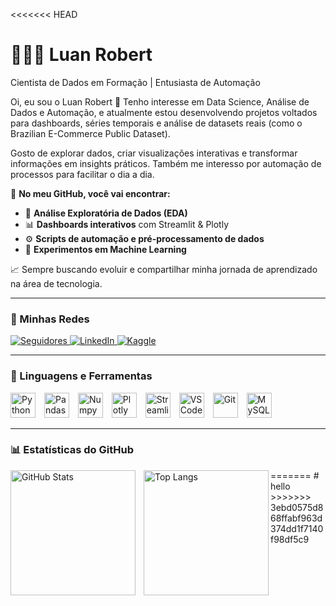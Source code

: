 <<<<<<< HEAD
# 👩🏻‍💻 Luan Robert

Cientista de Dados em Formação | Entusiasta de Automação

Oi, eu sou o Luan Robert 👋
Tenho interesse em Data Science, Análise de Dados e Automação, e atualmente estou desenvolvendo projetos voltados para dashboards, séries temporais e análise de datasets reais (como o Brazilian E-Commerce Public Dataset).

Gosto de explorar dados, criar visualizações interativas e transformar informações em insights práticos. Também me interesso por automação de processos para facilitar o dia a dia.

📌 **No meu GitHub, você vai encontrar:**  

- 🔎 **Análise Exploratória de Dados (EDA)**  
- 📊 **Dashboards interativos** com Streamlit & Plotly  
- ⚙️ **Scripts de automação e pré-processamento de dados**  
- 🤖 **Experimentos em Machine Learning**  

📈 Sempre buscando evoluir e compartilhar minha jornada de aprendizado na área de tecnologia.

---

### 🔗 Minhas Redes  

<p align="left">
    <a href="https://github.com/LuanRob?tab=followers">
        <img 
            alt="Seguidores" 
            title="Me siga no GitHub" 
            src="https://custom-icon-badges.demolab.com/github/followers/LuanRob?color=236ad3&labelColor=1155ba&style=for-the-badge&logo=github&label=Seguidores&logoColor=white"
        />
    </a>
    <a href="https://www.linkedin.com/in/luanroberth/">
        <img 
            alt="LinkedIn"
            title="Meu LinkedIn"
            src="https://img.shields.io/badge/LinkedIn-blue?style=for-the-badge&logo=linkedin&logoColor=white"
        />
    </a>
    <a href="https://www.kaggle.com/luanroberth">
        <img 
            alt="Kaggle"
            title="Meus projetos no Kaggle"
            src="https://img.shields.io/badge/Kaggle-20BEFF?style=for-the-badge&logo=kaggle&logoColor=white"
        />
    </a>
</p>

---

### 🤖 Linguagens e Ferramentas  

<p align="left">
  <img alt="Python" title="Python" width="40px" style="padding-right: 10px;" src="https://cdn.jsdelivr.net/gh/devicons/devicon/icons/python/python-original.svg"/>
  <img alt="Pandas" title="Pandas" width="40px" style="padding-right: 10px;" src="https://cdn.jsdelivr.net/gh/devicons/devicon/icons/pandas/pandas-original.svg"/>
  <img alt="Numpy" title="NumPy" width="40px" style="padding-right: 10px;" src="https://cdn.jsdelivr.net/gh/devicons/devicon/icons/numpy/numpy-original.svg"/>
  <img alt="Plotly" title="Plotly" width="40px" style="padding-right: 10px;" src="https://raw.githubusercontent.com/github/explore/main/topics/plotly/plotly.png"/>
  <img alt="Streamlit" title="Streamlit" width="40px" style="padding-right: 10px;" src="https://streamlit.io/images/brand/streamlit-mark-color.png"/>
  <img alt="VSCode" title="Visual Studio Code" width="40px" style="padding-right: 10px;" src="https://cdn.jsdelivr.net/gh/devicons/devicon/icons/vscode/vscode-original.svg"/>
  <img alt="Git" title="Git & GitHub" width="40px" style="padding-right: 10px;" src="https://cdn.jsdelivr.net/gh/devicons/devicon/icons/git/git-original.svg"/>
  <img alt="MySQL" title="MySQL" width="40px" style="padding-right: 10px;" src="https://cdn.jsdelivr.net/gh/devicons/devicon/icons/mysql/mysql-original.svg"/>
</p>

---

### 📊 Estatísticas do GitHub  

<p>
  <img 
    align="left" 
    alt="GitHub Stats" 
    height="200" 
    style="padding-right: 10px;" 
    src="https://github-readme-stats.vercel.app/api?username=LuanRob&show_icons=true&theme=tokyonight&include_all_commits=true&locale=pt-br" 
  />

  <img 
      align="left" 
      alt="Top Langs" 
      height="200" 
      src="https://github-readme-stats.vercel.app/api/top-langs/?username=LuanRob&theme=tokyonight&layout=compact&custom_title=Linguagens&langs_count=8" 
  />
</p>
=======
# hello
>>>>>>> 3ebd0575d868ffabf963d374dd1f7140f98df5c9
